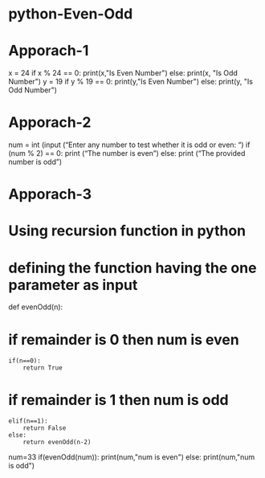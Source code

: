 # python-Even-Odd
# Apporach-1
x = 24
if x % 24 == 0:
	print(x,"Is Even Number")
else:
	print(x, "Is Odd Number")
	y = 19
if y % 19 == 0:
	print(y,"Is Even Number")
else:
	print(y, "Is Odd Number")


 # Apporach-2
 num = int (input (“Enter any number to test whether it is odd or even: “)
if (num % 2) == 0:
              print (“The number is even”)
else:
              print (“The provided number is odd”)

  # Apporach-3
  # Using recursion function in python
  # defining the function having the one parameter as input
def evenOdd(n):	
 # if remainder is 0 then num is even
	if(n==0):
		return True
# if remainder is 1 then num is odd
	elif(n==1):
		return False
	else:
		return evenOdd(n-2)
num=33
if(evenOdd(num)):
	print(num,"num is even")
else:
	print(num,"num is odd")


  

